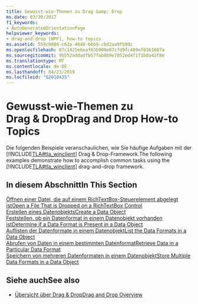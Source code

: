```yaml
---
title: Gewusst-wie-Themen zu Drag &amp; Drop
ms.date: 03/30/2017
f1_keywords:
- AutoGeneratedOrientationPage
helpviewer_keywords:
- drag-and-drop [WPF], how-to topics
ms.assetid: 559c0804-c62a-4640-b6b9-cbd2aa9fb99c
ms.openlocfilehash: 87c1425e6eaf03b900e07cfd9fc489ef01b1607a
ms.sourcegitcommit: 9b552addadfb57fab0b9e7852ed4f1f1b8a42f8e
ms.translationtype: MT
ms.contentlocale: de-DE
ms.lasthandoff: 04/23/2019
ms.locfileid: "62010435"
---
```

# <a name="drag-and-drop-how-to-topics"></a><span data-ttu-id="acb6a-102">Gewusst-wie-Themen zu Drag &amp; Drop</span><span class="sxs-lookup"><span data-stu-id="acb6a-102">Drag and Drop How-to Topics</span></span>
<span data-ttu-id="acb6a-103">Die folgenden Beispiele veranschaulichen, wie Sie häufige Aufgaben mit der [!INCLUDE[TLA#tla_winclient](../../../../includes/tlasharptla-winclient-md.md)] Drag & Drop-Framework.</span><span class="sxs-lookup"><span data-stu-id="acb6a-103">The following examples demonstrate how to accomplish common tasks using the [!INCLUDE[TLA#tla_winclient](../../../../includes/tlasharptla-winclient-md.md)] drag-and-drop framework.</span></span>  
  
## <a name="in-this-section"></a><span data-ttu-id="acb6a-104">In diesem Abschnitt</span><span class="sxs-lookup"><span data-stu-id="acb6a-104">In This Section</span></span>  
 [<span data-ttu-id="acb6a-105">Öffnen einer Datei, die auf einem RichTextBox-Steuerelement abgelegt ist</span><span class="sxs-lookup"><span data-stu-id="acb6a-105">Open a File That is Dropped on a RichTextBox Control</span></span>](how-to-open-a-file-that-is-dropped-on-a-richtextbox-control.md)  
 [<span data-ttu-id="acb6a-106">Erstellen eines Datenobjekts</span><span class="sxs-lookup"><span data-stu-id="acb6a-106">Create a Data Object</span></span>](how-to-create-a-data-object.md)  
 [<span data-ttu-id="acb6a-107">Feststellen, ob ein Datenformat in einem Datenobjekt vorhanden ist</span><span class="sxs-lookup"><span data-stu-id="acb6a-107">Determine if a Data Format is Present in a Data Object</span></span>](how-to-determine-if-a-data-format-is-present-in-a-data-object.md)  
 [<span data-ttu-id="acb6a-108">Auflisten der Datenformate in einem Datenobjekt</span><span class="sxs-lookup"><span data-stu-id="acb6a-108">List the Data Formats in a Data Object</span></span>](how-to-list-the-data-formats-in-a-data-object.md)  
 [<span data-ttu-id="acb6a-109">Abrufen von Daten in einem bestimmten Datenformat</span><span class="sxs-lookup"><span data-stu-id="acb6a-109">Retrieve Data in a Particular Data Format</span></span>](how-to-retrieve-data-in-a-particular-data-format.md)  
 [<span data-ttu-id="acb6a-110">Speichern von mehreren Datenformaten in einem Datenobjekt</span><span class="sxs-lookup"><span data-stu-id="acb6a-110">Store Multiple Data Formats in a Data Object</span></span>](how-to-store-multiple-data-formats-in-a-data-object.md)  
  
## <a name="see-also"></a><span data-ttu-id="acb6a-111">Siehe auch</span><span class="sxs-lookup"><span data-stu-id="acb6a-111">See also</span></span>

- [<span data-ttu-id="acb6a-112">Übersicht über Drag & Drop</span><span class="sxs-lookup"><span data-stu-id="acb6a-112">Drag and Drop Overview</span></span>](drag-and-drop-overview.md)
